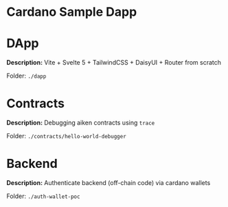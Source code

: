 # Cardano Sample Dapp

# DApp

**Description:** Vite + Svelte 5 + TailwindCSS + DaisyUI + Router from scratch

Folder: `./dapp`


# Contracts

**Description:** Debugging aiken contracts using `trace`

Folder: `./contracts/hello-world-debugger`

# Backend

**Description:** Authenticate backend (off-chain code) via cardano wallets

Folder: `./auth-wallet-poc`